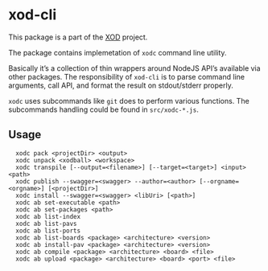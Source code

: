 # xod-cli

This package is a part of the [XOD](https://github.com/xodio/xod) project.

The package contains implemetation of `xodc` command line utility.

Basically it’s a collection of thin wrappers around NodeJS API’s available via
other packages. The responsibility of `xod-cli` is to parse command line
arguments, call API, and format the result on stdout/stderr properly.

`xodc` uses subcommands like `git` does to perform various functions.
The subcommands handling could be found in `src/xodc-*.js`.

## Usage

```
  xodc pack <projectDir> <output>
  xodc unpack <xodball> <workspace>
  xodc transpile [--output=<filename>] [--target=<target>] <input> <path>
  xodc publish --swagger=<swagger> --author=<author> [--orgname=<orgname>] [<projectDir>]
  xodc install --swagger=<swagger> <libUri> [<path>]
  xodc ab set-executable <path>
  xodc ab set-packages <path>
  xodc ab list-index
  xodc ab list-pavs
  xodc ab list-ports
  xodc ab list-boards <package> <architecture> <version>
  xodc ab install-pav <package> <architecture> <version>
  xodc ab compile <package> <architecture> <board> <file>
  xodc ab upload <package> <architecture> <board> <port> <file>
```
